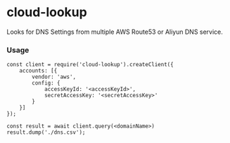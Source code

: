 # cloud-lookup

Looks for DNS Settings from multiple AWS Route53 or Aliyun DNS service.

### Usage

```
const client = require('cloud-lookup').createClient({
    accounts: [{
        vendor: 'aws',
        config: {
            accessKeyId: '<accessKeyId>',
            secretAccessKey: '<secretAccessKey>'        
        }
    }]
});

const result = await client.query(<domainName>)
result.dump('./dns.csv');
```